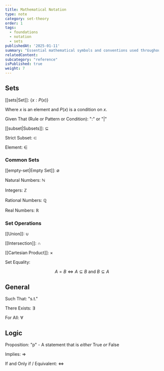 ```yaml
---
title: Mathematical Notation
type: note
category: set-theory
order: 1
tags:
  - foundations
  - notation
  - sets
publishedAt: '2025-01-11'
summary: "Essential mathematical symbols and conventions used throughout the course. Foundation for reading and writing mathematical expressions."
relatedContent:
subcategory: "reference"
isPublished: true
weight: 7
---
```


## Sets
[[sets|Set]]: $\{ x : P(x) \}$

Where $x$ is an element and $P(x)$ is a condition on $x$.

Given That (Rule or Pattern or Condition): "$:$" or "$|$" 

[[subset|Subsets]]: $\subseteq$

Strict Subset: $\subset$

Element: $\in$

### Common Sets
[[empty-set|Empty Set]]: $\emptyset$

Natural Numbers: $\mathbb{N}$

Integers: $\mathbb{Z}$

Rational Numbers: $\mathbb{Q}$

Real Numbers: $\mathbb{R}$

### Set Operations
[[Union]]: $\cup$

[[Intersection]]: $\cap$

[[Cartesian Product]]: $\times$

Set Equality: 

$$
A = B \iff A \subseteq B \text{ and } B \subseteq A
$$

## General
Such That: "s.t."

There Exists: $\exists$

For All: $\forall$

## Logic
Proposition: "p" - A statement that is *either* True *or* False

Implies: $\Rightarrow$

If and Only if / Equivalent: $\iff$